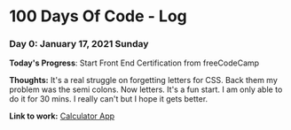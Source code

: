 # 100 Days Of Code - Log

### Day 0: January 17, 2021 Sunday

**Today's Progress**: Start Front End Certification from freeCodeCamp

**Thoughts:** It's a real struggle on forgetting letters for CSS. Back them my problem was the semi colons. Now letters. It's a fun start. I am only able to do it for 30 mins. I really can't but I hope it gets better.

**Link to work:** [Calculator App](https://www.freecodecamp.org/learn/front-end-libraries/bootstrap/responsively-style-radio-buttons)
